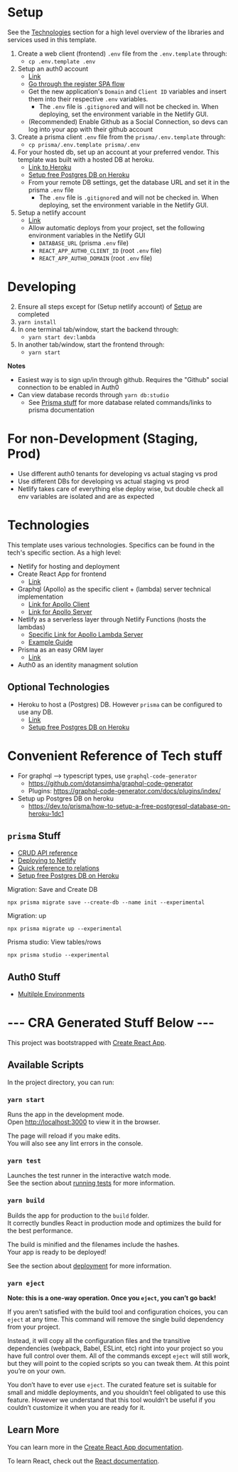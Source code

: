 # Setup
See the [Technologies](#technologies) section for a high level overview of the libraries and services used in this template.

1. Create a web client (frontend) `.env` file from the `.env.template` through:
    - `cp .env.template .env`
1. Setup an auth0 account
    - [Link](https://auth0.com/)
    - [Go through the register SPA flow](https://auth0.com/docs/dashboard/guides/applications/register-app-spa)
    - Get the new application's `Domain` and `Client ID` variables and insert them into their respective `.env` variables.
        - The `.env` file is `.gitignore`d and will not be checked in. When deploying, set the environment variable in the Netlify GUI.
    - (Recommended) Enable Github as a Social Connection, so devs can log into your app with their github account
1. Create a prisma client `.env` file from the `prisma/.env.template` through:
    - `cp prisma/.env.template prisma/.env`
1. For your hosted db, set up an account at your preferred vendor. This template was built with a hosted DB at heroku.
    - [Link to Heroku](https://www.heroku.com/)
    - [Setup free Postgres DB on Heroku](https://dev.to/prisma/how-to-setup-a-free-postgresql-database-on-heroku-1dc1)
    - From your remote DB settings, get the database URL and set it in the prisma `.env` file
        - The `.env` file is `.gitignore`d and will not be checked in. When deploying, set the environment variable in the Netlify GUI.
1. Setup a netlify account
    - [Link](https://www.netlify.com/)
    - Allow automatic deploys from your project, set the following environment variables in the Netlify GUI
        - `DATABASE_URL` (prisma `.env` file)
        - `REACT_APP_AUTH0_CLIENT_ID` (root `.env` file)
        - `REACT_APP_AUTH0_DOMAIN` (root `.env` file)

# Developing

2. Ensure all steps except for (Setup netlify account) of [Setup](#setup) are completed
2. `yarn install`
2. In one terminal tab/window, start the backend through:
    - `yarn start dev:lambda`
2. In another tab/window, start the frontend through:
    - `yarn start`

**Notes**
- Easiest way is to sign up/in through github. Requires the "Github" social connection to be enabled in Auth0
- Can view database records through `yarn db:studio`
    - See [Prisma stuff](#prisma-stuff) for more database related commands/links to prisma documentation

# For non-Development (Staging, Prod)
- Use different auth0 tenants for developing vs actual staging vs prod
- Use different DBs for developing vs actual staging vs prod
- Netlify takes care of everything else deploy wise, but double check all env variables are isolated and are as expected

# Technologies
This template uses various technologies. Specifics can be found in the tech's specific section. As a high level:

- Netlify for hosting and deployment
- Create React App for frontend
    - [Link](https://github.com/facebook/create-react-app)
- Graphql (Apollo) as the specific client + (lambda) server technical implementation
    - [Link for Apollo Client](https://www.apollographql.com/docs/react/get-started/)
    - [Link for Apollo Server](https://www.apollographql.com/docs/apollo-server/getting-started/)
- Netlify as a serverless layer through Netlify Functions (hosts the lambdas)
    - [Specific Link for Apollo Lambda Server](https://www.apollographql.com/docs/apollo-server/deployment/lambda/)
    - [Example Guide](https://www.apollographql.com/docs/apollo-server/deployment/netlify/)
- Prisma as an easy ORM layer
    - [Link](https://www.prisma.io/)
- Auth0 as an identity managment solution

## Optional Technologies
- Heroku to host a (Postgres) DB. However `prisma` can be configured to use any DB.
    - [Link](https://www.heroku.com/)
    - [Setup free Postgres DB on Heroku](https://dev.to/prisma/how-to-setup-a-free-postgresql-database-on-heroku-1dc1)

# Convenient Reference of Tech stuff

- For graphql --> typescript types, use `graphql-code-generator`
    - https://github.com/dotansimha/graphql-code-generator
    - Plugins: https://graphql-code-generator.com/docs/plugins/index/
- Setup up Postgres DB on heroku
    - https://dev.to/prisma/how-to-setup-a-free-postgresql-database-on-heroku-1dc1

## `prisma` Stuff

- [CRUD API reference](https://www.prisma.io/docs/reference/tools-and-interfaces/prisma-client/crud)
- [Deploying to Netlify](https://www.prisma.io/docs/guides/deployment/deploying-to-netlify)
- [Quick reference to relations](https://www.prisma.io/docs/reference/tools-and-interfaces/prisma-schema/relations)
- [Setup free Postgres DB on Heroku](https://dev.to/prisma/how-to-setup-a-free-postgresql-database-on-heroku-1dc1)


Migration: Save and Create DB

```
npx prisma migrate save --create-db --name init --experimental
```

Migration: up

```
npx prisma migrate up --experimental
```

Prisma studio: View tables/rows

```
npx prisma studio --experimental
```

## Auth0 Stuff

- [Multilple Environments](https://auth0.com/docs/dev-lifecycle/setting-up-env#set-the-environment)

# --- CRA Generated Stuff Below ---

This project was bootstrapped with [Create React App](https://github.com/facebook/create-react-app).

## Available Scripts

In the project directory, you can run:

### `yarn start`

Runs the app in the development mode.<br />
Open [http://localhost:3000](http://localhost:3000) to view it in the browser.

The page will reload if you make edits.<br />
You will also see any lint errors in the console.

### `yarn test`

Launches the test runner in the interactive watch mode.<br />
See the section about [running tests](https://facebook.github.io/create-react-app/docs/running-tests) for more information.

### `yarn build`

Builds the app for production to the `build` folder.<br />
It correctly bundles React in production mode and optimizes the build for the best performance.

The build is minified and the filenames include the hashes.<br />
Your app is ready to be deployed!

See the section about [deployment](https://facebook.github.io/create-react-app/docs/deployment) for more information.

### `yarn eject`

**Note: this is a one-way operation. Once you `eject`, you can’t go back!**

If you aren’t satisfied with the build tool and configuration choices, you can `eject` at any time. This command will remove the single build dependency from your project.

Instead, it will copy all the configuration files and the transitive dependencies (webpack, Babel, ESLint, etc) right into your project so you have full control over them. All of the commands except `eject` will still work, but they will point to the copied scripts so you can tweak them. At this point you’re on your own.

You don’t have to ever use `eject`. The curated feature set is suitable for small and middle deployments, and you shouldn’t feel obligated to use this feature. However we understand that this tool wouldn’t be useful if you couldn’t customize it when you are ready for it.

## Learn More

You can learn more in the [Create React App documentation](https://facebook.github.io/create-react-app/docs/getting-started).

To learn React, check out the [React documentation](https://reactjs.org/).
